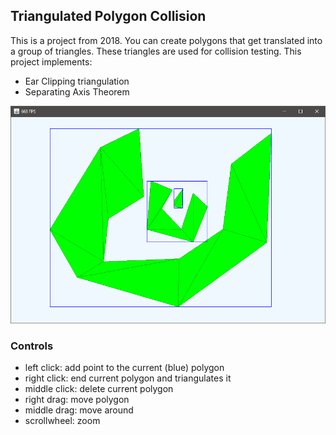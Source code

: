 ## Triangulated Polygon Collision
This is a project from 2018. You can create polygons that get translated into a group of triangles. These triangles are used for collision testing. This project implements:

- Ear Clipping triangulation
- Separating Axis Theorem

![screenshot of the scene](thumbnail.png)

### Controls
- left click: add point to the current (blue) polygon
- right click: end current polygon and triangulates it
- middle click: delete current polygon
- right drag: move polygon
- middle drag: move around
- scrollwheel: zoom
